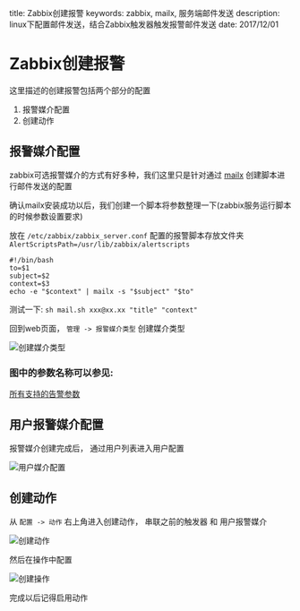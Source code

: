 title: Zabbix创建报警
keywords: zabbix, mailx, 服务端邮件发送
description: linux下配置邮件发送，结合Zabbix触发器触发报警邮件发送
date: 2017/12/01

# Zabbix创建报警
这里描述的创建报警包括两个部分的配置
1. 报警媒介配置
2. 创建动作

## 报警媒介配置
zabbix可选报警媒介的方式有好多种，我们这里只是针对通过 [mailx](https://stackoverflow.com/search?q=mailx) 创建脚本进行邮件发送的配置

确认mailx安装成功以后，我们创建一个脚本将参数整理一下(zabbix服务运行脚本的时候参数设置要求)

放在 `/etc/zabbix/zabbix_server.conf` 配置的报警脚本存放文件夹 `AlertScriptsPath=/usr/lib/zabbix/alertscripts`

```shell
#!/bin/bash
to=$1
subject=$2
context=$3
echo -e "$context" | mailx -s "$subject" "$to"
```
测试一下: `sh mail.sh xxx@xx.xx "title" "context"`

回到web页面， `管理 -> 报警媒介类型` 创建媒介类型

![创建媒介类型](../img/alert-create.png)

### 图中的参数名称可以参见:
[所有支持的告警参数](https://www.zabbix.com/documentation/3.4/zh/manual/api/reference/alert/object)

## 用户报警媒介配置
报警媒介创建完成后， 通过用户列表进入用户配置

![用户媒介配置](../img/alert-to-user.png)

## 创建动作

从 `配置 -> 动作` 右上角进入创建动作， 串联之前的触发器 和 用户报警媒介

![创建动作](../img/action-create.png)

然后在操作中配置

![创建操作](../img/action-alert-create.png)
<div class="tag is-danger">完成以后记得启用动作</div>
